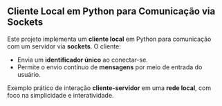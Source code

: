 ## Cliente Local em Python para Comunicação via Sockets

Este projeto implementa um **cliente local** em Python para comunicação com um servidor via **sockets**. O cliente:

- Envia um **identificador único** ao conectar-se.
- Permite o envio contínuo de **mensagens** por meio de entrada do usuário.

Exemplo prático de interação **cliente-servidor** em uma **rede local**, com foco na simplicidade e interatividade.
